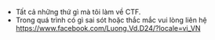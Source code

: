 - Tất cả những  thứ gì mà tôi làm về CTF.
- Trong quá trình có gì sai sót hoặc thắc mắc vui lòng liên hệ https://www.facebook.com/Luong.Vd.D24/?locale=vi_VN
